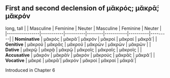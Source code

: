 ## First and second declension of μᾰκρός; μᾰκρᾱ́; μᾰκρόν

long, tall
|                | Masculine | Feminine | Neuter | Masculine | Feminine | Neuter  |
|----------------|-----------|----------|--------|-----------|----------|---------|
| **Nominative** | μᾰκρός    | μᾰκρᾱ́    | μᾰκρόν | μᾰκροί    | μᾰκραί   | μᾰκρᾰ́   |
| **Genitive**   | μᾰκροῦ    | μᾰκρᾶς   | μᾰκροῦ | μᾰκρῶν    | μᾰκρῶν   | μᾰκρῶν  |
| **Dative**     | μᾰκρῷ     | μᾰκρᾷ    | μᾰκρῷ  | μᾰκροῖς   | μᾰκραῖς  | μᾰκροῖς |
| **Accusative** | μᾰκρόν    | μᾰκρᾱ́ν   | μᾰκρόν | μᾰκρούς   | μᾰκρᾱ́ς   | μᾰκρᾰ́   |
| **Vocative**   | μᾰκρέ     | μᾰκρᾱ́    | μᾰκρόν | μᾰκροί    | μᾰκραί   | μᾰκρᾰ́   |


Introduced in Chapter 6
